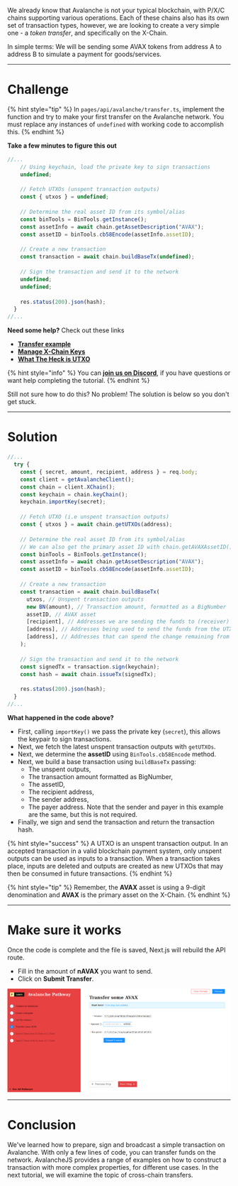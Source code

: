 We already know that Avalanche is not your typical blockchain, with P/X/C chains supporting various operations. Each of these chains also has its own set of transaction types, however, we are looking to create a very simple one - a _token transfer_, and specifically on the X-Chain.

In simple terms: We will be sending some AVAX tokens from address A to address B to simulate a payment for goods/services.

------------------------

# Challenge

{% hint style="tip" %}
In `pages/api/avalanche/transfer.ts`, implement the function and try to make your first transfer on the Avalanche network. You must replace any instances of `undefined` with working code to accomplish this.
{% endhint %}

**Take a few minutes to figure this out**

```typescript
//...
    // Using keychain, load the private key to sign transactions
    undefined;

    // Fetch UTXOs (unspent transaction outputs)
    const { utxos } = undefined;

    // Determine the real asset ID from its symbol/alias
    const binTools = BinTools.getInstance();
    const assetInfo = await chain.getAssetDescription("AVAX");
    const assetID = binTools.cb58Encode(assetInfo.assetID);

    // Create a new transaction
    const transaction = await chain.buildBaseTx(undefined);

    // Sign the transaction and send it to the network
    undefined;
    undefined;

    res.status(200).json(hash);
  }
//...
```

**Need some help?** Check out these links
* [**Transfer example**](https://github.com/ava-labs/avalanchejs/tree/master/examples/avm)  
* [**Manage X-Chain Keys**](https://docs.avax.network/build/tools/avalanchejs/manage-x-chain-keys)
* [**What The Heck is UTXO**](https://medium.com/bitbees/what-the-heck-is-utxo-ca68f2651819)

{% hint style="info" %}
You can [**join us on Discord**](https://discord.gg/fszyM7K), if you have questions or want help completing the tutorial.
{% endhint %}

Still not sure how to do this? No problem! The solution is below so you don't get stuck.

------------------------

# Solution

```typescript
//...
  try {
    const { secret, amount, recipient, address } = req.body;
    const client = getAvalancheClient();
    const chain = client.XChain(); 
    const keychain = chain.keyChain();
    keychain.importKey(secret);

    // Fetch UTXO (i.e unspent transaction outputs)
    const { utxos } = await chain.getUTXOs(address);

    // Determine the real asset ID from its symbol/alias
    // We can also get the primary asset ID with chain.getAVAXAssetID() call
    const binTools = BinTools.getInstance();
    const assetInfo = await chain.getAssetDescription("AVAX");
    const assetID = binTools.cb58Encode(assetInfo.assetID);

    // Create a new transaction
    const transaction = await chain.buildBaseTx(
      utxos, // Unspent transaction outputs	
      new BN(amount), // Transaction amount, formatted as a BigNumber
      assetID, // AVAX asset
      [recipient], // Addresses we are sending the funds to (receiver)
      [address], // Addresses being used to send the funds from the UTXOs provided (sender)
      [address], // Addresses that can spend the change remaining from the spent UTXOs (payer)
    );

    // Sign the transaction and send it to the network
    const signedTx = transaction.sign(keychain);
    const hash = await chain.issueTx(signedTx);

    res.status(200).json(hash);
  }
//...
```

**What happened in the code above?**

* First, calling `importKey()` we pass the private key (`secret`), this allows the keypair to sign transactions.
* Next, we fetch the latest unspent transaction outputs with `getUTXOs`.
* Next, we determine the **assetID** using `BinTools.cb58Encode` method.
* Next, we build a base transaction using `buildBaseTx` passing:
  * The unspent outputs,
  * The transaction amount formatted as BigNumber,
  * The assetID,
  * The recipient address,
  * The sender address,
  * The payer address. Note that the sender and payer in this example are the same, but this is not required.
* Finally, we sign and send the transaction and return the transaction hash.

{% hint style="success" %}
A UTXO is an unspent transaction output. In an accepted transaction in a valid blockchain payment system, only unspent outputs can be used as inputs to a transaction. When a transaction takes place, inputs are deleted and outputs are created as new UTXOs that may then be consumed in future transactions.
{% endhint %}


{% hint style="tip" %}
Remember, the **AVAX** asset is using a 9-digit denomination and **AVAX** is the primary asset on the X-Chain.
{% endhint %}


------------------------

# Make sure it works

Once the code is complete and the file is saved, Next.js will rebuild the API route.
* Fill in the amount of **nAVAX** you want to send.
* Click on **Submit Transfer**.


![](../../../.gitbook/assets/pathways/avalanche/avalanche-transfer.gif)

-----------------------------

# Conclusion

We've learned how to prepare, sign and broadcast a simple transaction on Avalanche. With only a few lines of code, you can transfer funds on the network. AvalancheJS provides a range of examples on how to construct a transaction with more complex properties, for different use cases. In the next tutorial, we will examine the topic of cross-chain transfers.
